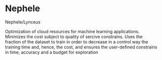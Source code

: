 # Nephele
Nephele/Lynceus

Optimization of cloud resources for machine learning applications.
Minimizes the cost subject to quality of sercive constrains.
Uses the fraction of the dataset to train in order to decrease in a control way the training time and, hence, the cost, and ensures the user-defined constrains in time, accuracy and a budget for exploration
